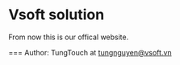 Vsoft solution
==============

From now this is our offical website.

===
Author: TungTouch at tungnguyen@vsoft.vn
